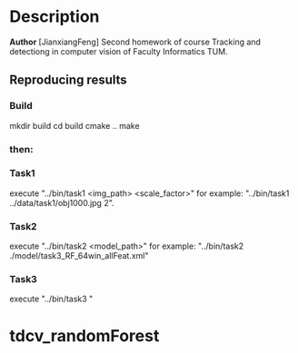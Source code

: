 # Description

**Author** [JianxiangFeng]
Second homework of course Tracking and detectiong in computer vision of Faculty Informatics TUM.

## Reproducing results
### Build
mkdir build
cd build 
cmake ..
make 

### then:
### Task1
execute "../bin/task1 <img_path> <scale_factor>"
for example: "../bin/task1 ../data/task1/obj1000.jpg 2".

### Task2

execute "../bin/task2 <model_path>"
for example: "../bin/task2 ./model/task3_RF_64win_allFeat.xml"

### Task3
execute "../bin/task3 "

# tdcv_randomForest
